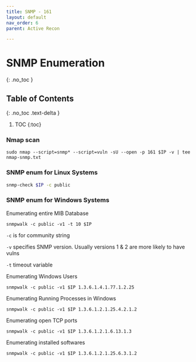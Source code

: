 ```yaml
---
title: SNMP - 161
layout: default
nav_order: 6
parent: Active Recon

---
```


# SNMP Enumeration
{: .no_toc }

## Table of Contents
{: .no_toc .text-delta }
1. TOC
{:toc}

### Nmap scan
```
sudo nmap --script=snmp* --script=vuln -sU --open -p 161 $IP -v | tee nmap-snmp.txt
```
### SNMP enum for Linux Systems
```bash
snmp-check $IP -c public
```
### SNMP enum for Windows Systems

Enumerating entire MIB Database
```
snmpwalk -c public -v1 -t 10 $IP
```
`-c` is for community string

`-v` specifies SNMP version. Usually versions 1 & 2 are more likely to have vulns

`-t` timeout variable

Enumerating Windows Users
```
snmpwalk -c public -v1 $IP 1.3.6.1.4.1.77.1.2.25
```

Enumerating Running Processes in Windows
```
snmpwalk -c public -v1 $IP 1.3.6.1.2.1.25.4.2.1.2
```
Enumerating open TCP ports
```
snmpwalk -c public -v1 $IP 1.3.6.1.2.1.6.13.1.3
```
Enumerating installed softwares
```
snmpwalk -c public -v1 $IP 1.3.6.1.2.1.25.6.3.1.2
```
